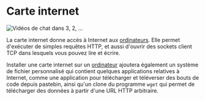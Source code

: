 # Carte internet

![Vidéos de chat dans 3, 2, ...](oredict:oc:internetCard)

La carte internet donne accès à Internet aux [ordinateurs](../general/computer.md). Elle permet d'exécuter de simples requêtes HTTP, et aussi d'ouvrir des sockets client TCP dans lesquels vous pouvez lire et écrire.

Installer une carte internet sur un [ordinateur](../general/computer.md) ajoutera également un système de fichier personnalisé qui contient quelques applications relatives à Internet, comme une application pour télécharger et téléverser des bouts de code depuis pastebin, ainsi qu'un clone du programme `wget` qui permet de télécharger des données à partir d'une URL HTTP arbitraire.
